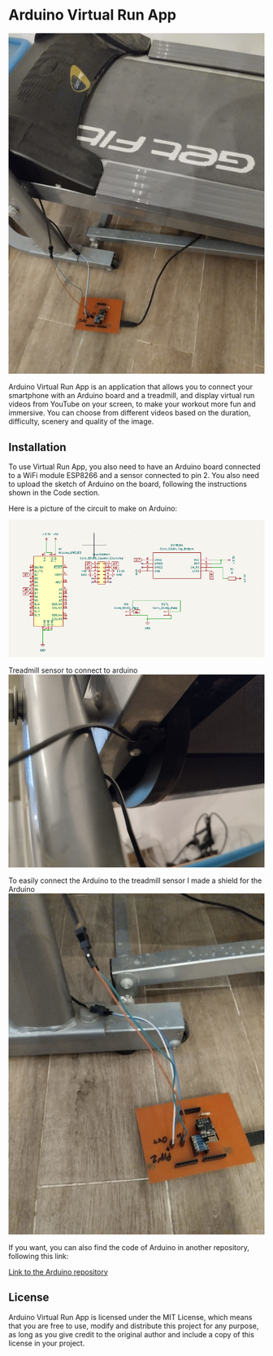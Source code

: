 # Arduino Virtual Run App

![board](images/board.jpeg)

Arduino Virtual Run App is an application that allows you to connect your smartphone with an Arduino board and a treadmill, and display virtual run videos from YouTube on your screen, to make your workout more fun and immersive. You can choose from different videos based on the duration, difficulty, scenery and quality of the image. 

## Installation
To use Virtual Run App, you also need to have an Arduino board connected to a WiFi module ESP8266 and a sensor connected to pin 2. You also need to upload the sketch of Arduino on the board, following the instructions shown in the Code section.

Here is a picture of the circuit to make on Arduino:

![ardu_schema](images/image.png)

Treadmill sensor to connect to arduino
![ardu_schema](images/wire2.jpeg)

To easily connect the Arduino to the treadmill sensor I made a shield for the Arduino
![ardu_schema](images/wire1.jpeg)

If you want, you can also find the code of Arduino in another repository, following this link:

[Link to the Arduino repository](https://github.com/fra00/VirtualRunArduino)

## License

Arduino Virtual Run App is licensed under the MIT License, which means that you are free to use, modify and distribute this project for any purpose, as long as you give credit to the original author and include a copy of this license in your project.


